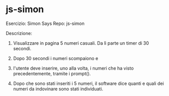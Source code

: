 # js-simon

Esercizio: Simon Says
Repo: js-simon

Descrizione:
1. Visualizzare in pagina 5 numeri casuali. Da lì parte un timer di 30 secondi.

2. Dopo 30 secondi i numeri scompaiono e 
3. l'utente deve inserire, uno alla volta, i numeri che ha visto precedentemente, tramite i prompt().
4. Dopo che sono stati inseriti i 5 numeri, il software dice quanti e quali dei numeri da indovinare sono stati individuati.